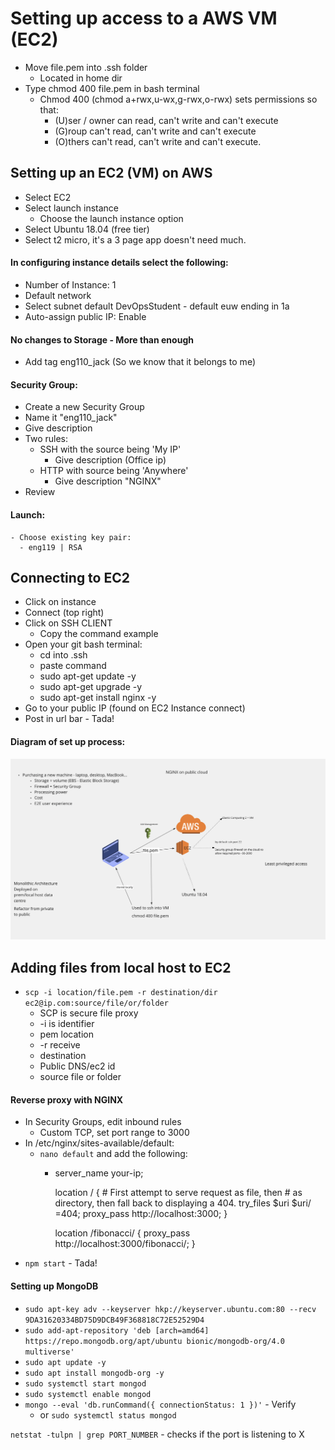 # Setting up access to a AWS VM (EC2)

- Move file.pem into .ssh folder
  - Located in home dir
- Type chmod 400 file.pem in bash terminal
  - Chmod 400 (chmod a+rwx,u-wx,g-rwx,o-rwx) sets permissions so that:
    - (U)ser / owner can read, can't write and can't execute
    - (G)roup can't read, can't write and can't execute
    - (O)thers can't read, can't write and can't execute.

## Setting up an EC2 (VM) on AWS

- Select EC2
- Select launch instance
  - Choose the launch instance option
- Select Ubuntu 18.04 (free tier)
- Select t2 micro, it's a 3 page app doesn't need much.
#### In configuring instance details select the following:
  - Number of Instance: 1
  - Default network
  - Select subnet default DevOpsStudent - default euw ending in 1a
  - Auto-assign public IP: Enable
#### No changes to Storage -  More than enough
- Add tag eng110_jack (So we know that it belongs to me)
#### Security Group:
  - Create a new Security Group
  - Name it "eng110_jack"
  - Give description
  - Two rules:
    - SSH with the source being 'My IP'
      - Give description (Office ip)
    - HTTP with source being 'Anywhere'
      - Give description "NGINX"
  - Review
#### Launch:
    - Choose existing key pair:
      - eng119 | RSA

## Connecting to EC2
- Click on instance
- Connect (top right)
- Click on SSH CLIENT
  - Copy the command example
- Open your git bash terminal:
  - cd into .ssh
  - paste command
  - sudo apt-get update -y
  - sudo apt-get upgrade -y
  - sudo apt-get install nginx -y
- Go to your public IP (found on EC2 Instance connect)
- Post in url bar - Tada!


#### Diagram of set up process:
![](img/EC2_diagram.png)


## Adding files from local host to EC2

- `scp -i location/file.pem -r destination/dir ec2@ip.com:source/file/or/folder`
  - SCP is secure file proxy
  - -i is identifier
  - pem location
  - -r receive
  - destination
  - Public DNS/ec2 id
  - source file or folder
  
#### Reverse proxy with NGINX

- In Security Groups, edit inbound rules
  - Custom TCP, set port range to 3000
- In /etc/nginx/sites-available/default:
  - `nano default` and add the following:
    - server_name your-ip;

        location / {
                # First attempt to serve request as file, then
                # as directory, then fall back to displaying a 404.
                try_files $uri $uri/ =404;
                proxy_pass http://localhost:3000;
        }

        location /fibonacci/ {
                proxy_pass http://localhost:3000/fibonacci/;
        }
- `npm start` - Tada!

#### Setting up MongoDB

- `sudo apt-key adv --keyserver hkp://keyserver.ubuntu.com:80 --recv 9DA31620334BD75D9DCB49F368818C72E52529D4`
- `sudo add-apt-repository 'deb [arch=amd64] https://repo.mongodb.org/apt/ubuntu bionic/mongodb-org/4.0 multiverse'`
- `sudo apt update -y`
- `sudo apt install mongodb-org -y`
- `sudo systemctl start mongod`
- `sudo systemctl enable mongod`
- `mongo --eval 'db.runCommand({ connectionStatus: 1 })'` - Verify
  - or `sudo systemctl status mongod`

`netstat -tulpn | grep PORT_NUMBER` - checks if the port is listening to X

